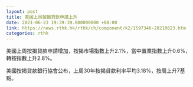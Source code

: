 ```yaml
---
layout: post
title: 美國上周按揭貸款申請上升
date: 2021-06-23 19:39:39.000000000 +08:00
link: https://news.rthk.hk/rthk/ch/component/k2/1597346-20210623.htm
categories: rthk
---
```


美國上周按揭貸款申請增加，按揭市場指數上升2.1%，當中置業指數上升0.6%，轉按指數上升2.8%。

美國按揭貸款銀行協會公布，上周30年按揭貸款利率平均3.18%，按周上升7基點。
